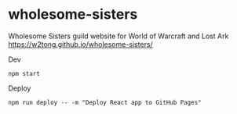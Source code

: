 # wholesome-sisters
Wholesome Sisters guild website for World of Warcraft and Lost Ark\
https://w2tong.github.io/wholesome-sisters/

Dev
```shell
npm start
```

Deploy
```shell
npm run deploy -- -m "Deploy React app to GitHub Pages"
```

